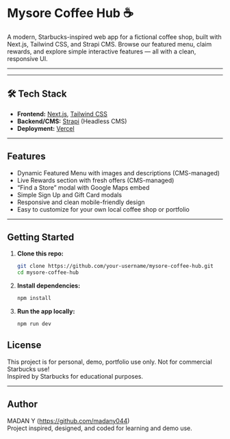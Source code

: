# Mysore Coffee Hub ☕

A modern, Starbucks-inspired web app for a fictional coffee shop, built with Next.js, Tailwind CSS, and Strapi CMS. Browse our featured menu, claim rewards, and explore simple interactive features — all with a clean, responsive UI.

---

---

## 🛠️ Tech Stack

- **Frontend:** [Next.js](https://nextjs.org/), [Tailwind CSS](https://tailwindcss.com/)
- **Backend/CMS:** [Strapi](https://strapi.io/) (Headless CMS)
- **Deployment:** [Vercel](https://vercel.com/) 

---

##  Features

-  Dynamic Featured Menu with images and descriptions (CMS-managed)
-  Live Rewards section with fresh offers (CMS-managed)
-  “Find a Store” modal with Google Maps embed
-  Simple Sign Up and Gift Card modals
-  Responsive and clean mobile-friendly design
-  Easy to customize for your own local coffee shop or portfolio

---
## Getting Started

1. **Clone this repo:**
   ```bash
   git clone https://github.com/your-username/mysore-coffee-hub.git
   cd mysore-coffee-hub

2. **Install dependencies:**
   ```bash
   npm install

3. **Run the app locally:**
   ```bash
   npm run dev

##  License

This project is for personal, demo, portfolio use only. Not for commercial Starbucks use!  
Inspired by Starbucks for educational purposes.

---

##  Author

MADAN Y (https://github.com/madany044)  
Project inspired, designed, and coded for learning and demo use.
